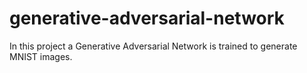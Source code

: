 # generative-adversarial-network
In this project a Generative Adversarial Network is trained to generate MNIST images.
